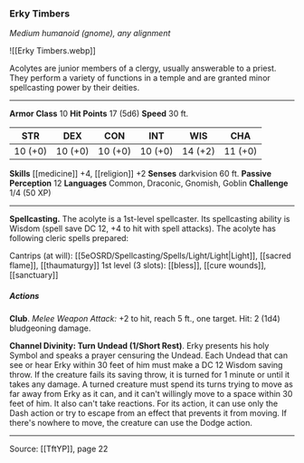 ### Erky Timbers
_Medium humanoid (gnome), any alignment_

![[Erky Timbers.webp]]

Acolytes are junior members of a clergy, usually answerable to a priest. They perform a variety of functions in a temple and are granted minor spellcasting power by their deities.






---

**Armor Class** 10
**Hit Points** 17 (5d6)
**Speed** 30 ft.

| STR     | DEX     | CON     | INT     | WIS     | CHA     |
|---------|---------|---------|---------|---------|---------|
| 10 (+0) | 10 (+0) | 10 (+0) | 10 (+0) | 14 (+2) | 11 (+0) |

**Skills** [[medicine]] +4, [[religion]] +2
**Senses** darkvision 60 ft.
**Passive Perception** 12
**Languages** Common, Draconic, Gnomish, Goblin
**Challenge** 1/4 (50 XP)

---

**Spellcasting.** The acolyte is a 1st-level spellcaster. Its spellcasting ability is Wisdom (spell save DC 12, +4 to hit with spell attacks). The acolyte has following cleric spells prepared:

Cantrips (at will): [[5eOSRD/Spellcasting/Spells/Light/Light|Light]], [[sacred flame]], [[thaumaturgy]]
1st level (3 slots): [[bless]], [[cure wounds]], [[sanctuary]]

##### Actions
**Club**. _Melee Weapon Attack:_ +2 to hit, reach 5 ft., one target. Hit: 2 (1d4) bludgeoning damage.

**Channel Divinity: Turn Undead (1/Short Rest)**. Erky presents his holy Symbol and speaks a prayer censuring the Undead. Each Undead that can see or hear Erky within 30 feet of him must make a DC 12 Wisdom saving throw. If the creature fails its saving throw, it is turned for 1 minute or until it takes any damage. A turned creature must spend its turns trying to move as far away from Erky as it can, and it can't willingly move to a space within 30 feet of him. It also can't take reactions. For its action, it can use only the Dash action or try to escape from an effect that prevents it from moving. If there's nowhere to move, the creature can use the Dodge action.


---

Source: [[TftYP]], page 22